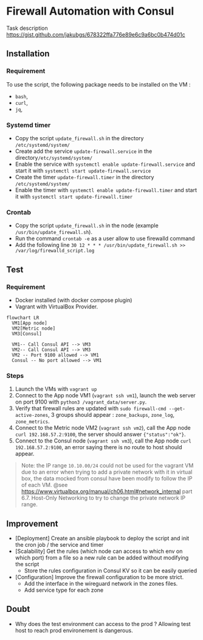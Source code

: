 # Firewall Automation with Consul 

Task description <https://gist.github.com/jakubgs/678322ffa776e89e6c9a6bc0b474d01c>


## Installation

### Requirement

To use the script, the following package needs to be installed on the VM :

* `bash`,
* `curl`,
* `jq`,

### Systemd timer

* Copy the script ``update_firewall.sh`` in the directory ``/etc/systemd/system/``
* Create add the service  ``update-firewall.service`` in the directory``/etc/systemd/system/``
* Enable the service with ``systemctl enable update-firewall.service`` and start it with ``systemctl start update-firewall.service``
* Create the timer ``update-firewall.timer`` in the directory ``/etc/systemd/system/``
* Enable the timer with ``systemctl enable update-firewall.timer`` and start it with ``systemctl start update-firewall.timer``

### Crontab

* Copy the script `update_firewall.sh` in the node (example ``/usr/bin/update_firewall.sh``).
* Run the command ``crontab -e`` as a user allow to use firewalld command
* Add the following line ``30 12 * * * /usr/bin/update_firewall.sh >> /var/log/firewalld_script.log``

## Test

### Requirement

* Docker installed (with docker compose plugin)
* Vagrant with VirtualBox Provider.


````mermaid
flowchart LR
  VM1[App node]
  VM2[Metric node]
  VM3[Consul]

  VM1-- Call Consul API --> VM3
  VM2-- Call Consul API --> VM3
  VM2 -- Port 9100 allowed --> VM1
  Consul -- No port allowed --> VM1

````

### Steps

1. Launch the VMs with `vagrant up`
2. Connect to the App node VM1 (``vagrant ssh vm1``), launch the web server on port 9100 with ``python3 /vagrant_data/server.py``.
3. Verify that firewall rules are updated with ``sudo firewall-cmd --get-active-zones``, 3 groups should appear : `zone_backups`, ``zone_log``, ``zone_metrics``.
4. Connect to the Metric node VM2 (``vagrant ssh vm2``), call the App node ``curl 192.168.57.2:9100``, the server should answer ``{"status":"ok"}``.
5. Connect to the Consul node (``vagrant ssh vm3``), call the App node ``curl 192.168.57.2:9100``, an error saying there is no route to host should appear.


> Note: the IP range `10.10.00/24`  could not be used for the vagrant VM due to an error when trying to add a private network with it in virtual box, the data mocked from consul have been modify to follow the IP of each VM.
> @see https://www.virtualbox.org/manual/ch06.html#network_internal part 6.7. Host-Only Networking to try to change the private network IP range.

## Improvement

* [Deployment] Create an ansible playbook to deploy the script and init the cron job / the service and timer
* [Scalability] Get the rules (which node can access to which env on which port) from a file so a new rule can be added without modifying the script
  * Store the rules configuration in Consul KV so it can be easily queried
* [Configuration] Improve the firewall configuration to be more strict. 
  * Add the interface in the wireguard network in the zones files.
  * Add service type for each zone


## Doubt 

* Why does the test environment can access to the prod ? Allowing test host to reach prod environement is dangerous.